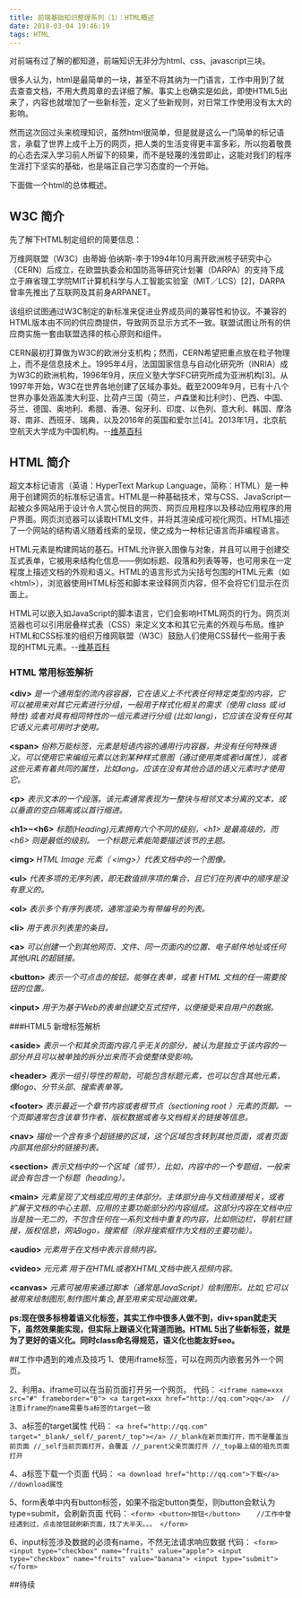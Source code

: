 ```yaml
---
title: 前端基础知识整理系列（1）：HTML概述
date: 2018-03-04 19:46:19
tags: HTML
---
```


对前端有过了解的都知道，前端知识无非分为html、css、javascript三块。

很多人认为，html是最简单的一块，甚至不将其纳为一门语言，工作中用到了就去查查文档，不用大费周章的去详细了解。事实上也确实是如此，即使HTML5出来了，内容也就增加了一些新标签，定义了些新规则，对日常工作使用没有太大的影响。

然而这次回过头来梳理知识，虽然html很简单，但是就是这么一门简单的标记语言，承载了世界上成千上万的网页，把人类的生活变得更丰富多彩，所以抱着敬畏的心态去深入学习前人所留下的硕果，而不是轻蔑的浅尝即止，这能对我们的程序生涯打下坚实的基础，也是端正自己学习态度的一个开始。

下面做一个html的总体概述。

## W3C 简介
先了解下HTML制定组织的简要信息：

万维网联盟（W3C）由蒂姆·伯纳斯-李于1994年10月离开欧洲核子研究中心（CERN）后成立，在欧盟执委会和国防高等研究计划署（DARPA）的支持下成立于麻省理工学院MIT计算机科学与人工智能实验室（MIT／LCS）[2]，DARPA曾率先推出了互联网及其前身ARPANET。

该组织试图通过W3C制定的新标准来促进业界成员间的兼容性和协议。不兼容的HTML版本由不同的供应商提供，导致网页显示方式不一致。联盟试图让所有的供应商实施一套由联盟选择的核心原则和组件。

CERN最初打算做为W3C的欧洲分支机构；然而，CERN希望把重点放在粒子物理上，而不是信息技术上。1995年4月，法国国家信息与自动化研究所（INRIA）成为W3C的欧洲机构，1996年9月，庆应义塾大学SFC研究所成为亚洲机构[3]。从1997年开始，W3C在世界各地创建了区域办事处。截至2009年9月，已有十八个世界办事处涵盖澳大利亚、比荷卢三国（荷兰，卢森堡和比利时）、巴西、中国、芬兰、德国、奥地利、希腊、香港、匈牙利、印度、以色列、意大利、韩国、摩洛哥、南非、西班牙、瑞典，以及2016年的英国和爱尔兰[4]。2013年1月，北京航空航天大学成为中国机构。--[维基百科](https://zh.wikipedia.org/wiki/%E4%B8%87%E7%BB%B4%E7%BD%91%E8%81%94%E7%9B%9F)

## HTML 简介
超文本标记语言（英语：HyperText Markup Language，简称：HTML）是一种用于创建网页的标准标记语言。HTML是一种基础技术，常与CSS、JavaScript一起被众多网站用于设计令人赏心悦目的网页、网页应用程序以及移动应用程序的用户界面。网页浏览器可以读取HTML文件，并将其渲染成可视化网页。HTML描述了一个网站的结构语义随着线索的呈现，使之成为一种标记语言而非编程语言。

HTML元素是构建网站的基石。HTML允许嵌入图像与对象，并且可以用于创建交互式表单，它被用来结构化信息——例如标题、段落和列表等等，也可用来在一定程度上描述文档的外观和语义。HTML的语言形式为尖括号包围的HTML元素（如&lt;html&gt;），浏览器使用HTML标签和脚本来诠释网页内容，但不会将它们显示在页面上。

HTML可以嵌入如JavaScript的脚本语言，它们会影响HTML网页的行为。网页浏览器也可以引用层叠样式表（CSS）来定义文本和其它元素的外观与布局。维护HTML和CSS标准的组织万维网联盟（W3C）鼓励人们使用CSS替代一些用于表现的HTML元素。--[维基百科](https://zh.wikipedia.org/wiki/HTML)

### HTML 常用标签解析

**&lt;div&gt;**
*是一个通用型的流内容容器，它在语义上不代表任何特定类型的内容，它可以被用来对其它元素进行分组，一般用于样式化相关的需求（使用 class 或 id 特性) 或者对具有相同特性的一组元素进行分组 (比如 lang)，它应该在没有任何其它语义元素可用时才使用。*

**&lt;span&gt;**
*俗称万能标签，元素是短语内容的通用行内容器，并没有任何特殊语义。可以使用它来编组元素以达到某种样式意图（通过使用类或者Id属性），或者这些元素有着共同的属性，比如lang。应该在没有其他合适的语义元素时才使用它。*

**&lt;p&gt;**
*表示文本的一个段落。该元素通常表现为一整块与相邻文本分离的文本，或以垂直的空白隔离或以首行缩进。*

**&lt;h1&gt;~&lt;h6&gt;**
*标题(Heading)元素拥有六个不同的级别，&lt;h1&gt; 是最高级的，而 &lt;h6&gt; 则是最低的级别。 一个标题元素能简要描述该节的主题。*

**&lt;img&gt;**
*HTML Image 元素（ &lt;img&gt;）代表文档中的一个图像。*

**&lt;ul&gt;**
*代表多项的无序列表，即无数值排序项的集合，且它们在列表中的顺序是没有意义的。*

**&lt;ol&gt;**
*表示多个有序列表项，通常渲染为有带编号的列表。*

**&lt;li&gt;**
*用于表示列表里的条目。*

**&lt;a&gt;**
*可以创建一个到其他网页、文件、同一页面内的位置、电子邮件地址或任何其他URL的超链接。*

**&lt;button&gt;**
*表示一个可点击的按钮。能够在表单，或者 HTML 文档的任一需要按钮的位置。*

**&lt;input&gt;**
*用于为基于Web的表单创建交互式控件，以便接受来自用户的数据。*

###HTML5 新增标签解析

**&lt;aside&gt;**
*表示一个和其余页面内容几乎无关的部分，被认为是独立于该内容的一部分并且可以被单独的拆分出来而不会使整体受影响。*

**&lt;header&gt;**
*表示一组引导性的帮助，可能包含标题元素，也可以包含其他元素，像logo、分节头部、搜索表单等。*

**&lt;footer&gt;**
*表示最近一个章节内容或者根节点（sectioning root ）元素的页脚。一个页脚通常包含该章节作者、版权数据或者与文档相关的链接等信息。*

**&lt;nav&gt;**
*描绘一个含有多个超链接的区域，这个区域包含转到其他页面，或者页面内部其他部分的链接列表。*

**&lt;section&gt;**
*表示文档中的一个区域（或节），比如，内容中的一个专题组，一般来说会有包含一个标题（heading）。*

**&lt;main&gt;**
*元素呈现了文档或应用的主体部分。主体部分由与文档直接相关，或者扩展于文档的中心主题、应用的主要功能部分的内容组成。这部分内容在文档中应当是独一无二的，不包含任何在一系列文档中重复的内容，比如侧边栏，导航栏链接，版权信息，网站logo，搜索框（除非搜索框作为文档的主要功能）。*

**&lt;audio&gt;**
*元素用于在文档中表示音频内容。*

**&lt;video&gt;**
*元元素 用于在HTML或者XHTML文档中嵌入视频内容。*

**&lt;canvas&gt;**
*元素可被用来通过脚本（通常是JavaScript）绘制图形。比如,它可以被用来绘制图形,制作图片集合,甚至用来实现动画效果。*

**ps:现在很多标榜着语义化标签，其实工作中很多人做不到，div+span就走天下，虽然效果能实现，但实际上跟语义化背道而驰。HTML 5出了些新标签，就是为了更好的语义化。同时class命名得规范，语义化也能友好seo。**

##工作中遇到的难点及技巧
1、使用iframe标签，可以在网页内嵌套另外一个网页。

2、利用a、iframe可以在当前页面打开另一个网页。
    代码：
    ```
    <iframe name=xxx src="#" frameborder="0">
    <a target=xxx href="http://qq.com">qq</a>  //注意iframe的name需要与a标签的target一致
    ```

3、a标签的target属性
    代码：
    ```
    <a href="http://qq.com" target="_blank/_self/_parent/_top"></a>
        //_blank在新页面打开，而不是覆盖当前页面
        //_self当前页面打开，会覆盖
        //_parent父亲页面打开
        //_top最上级的祖先页面打开
    ```

4、a标签下载一个页面
    代码：
    ```
    <a download href="http://qq.com">下载</a> //download属性
    ```

5、form表单中内有button标签，如果不指定button类型，则button会默认为type=submit，会刷新页面
    代码：
    ```
    <form>
        <button>按钮</button>    //工作中曾经遇到过，点击按钮就刷新页面，找了大半天。。。
    </form>
    ```

6、input标签涉及数据的必须有name，不然无法请求响应数据
    代码：
    ```
    <form>
        <input type="checkbox" name="fruits" value="apple">
        <input type="checkbox" name="fruits" value="banana">
        <input type="submit">
    </form>
    ```

##待续

